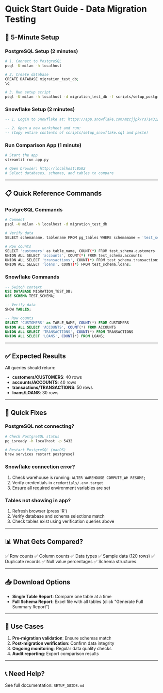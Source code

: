 # Quick Start Guide - Data Migration Testing

## 🚀 5-Minute Setup

### PostgreSQL Setup (2 minutes)
```bash
# 1. Connect to PostgreSQL
psql -U milan -h localhost

# 2. Create database
CREATE DATABASE migration_test_db;
\q

# 3. Run setup script
psql -U milan -h localhost -d migration_test_db -f scripts/setup_postgresql.sql
```

### Snowflake Setup (2 minutes)
```sql
-- 1. Login to Snowflake at: https://app.snowflake.com/mzcjjpk/rs71431/

-- 2. Open a new worksheet and run:
-- (Copy entire contents of scripts/setup_snowflake.sql and paste)
```

### Run Comparison App (1 minute)
```bash
# Start the app
streamlit run app.py

# Open browser: http://localhost:8502
# Select databases, schemas, and tables to compare
```

---

## 📋 Quick Reference Commands

### PostgreSQL Commands
```bash
# Connect
psql -U milan -h localhost -d migration_test_db

# Verify data
SELECT schemaname, tablename FROM pg_tables WHERE schemaname = 'test_schema';

# Row counts
SELECT 'customers' as table_name, COUNT(*) FROM test_schema.customers
UNION ALL SELECT 'accounts', COUNT(*) FROM test_schema.accounts
UNION ALL SELECT 'transactions', COUNT(*) FROM test_schema.transactions
UNION ALL SELECT 'loans', COUNT(*) FROM test_schema.loans;
```

### Snowflake Commands
```sql
-- Switch context
USE DATABASE MIGRATION_TEST_DB;
USE SCHEMA TEST_SCHEMA;

-- Verify data
SHOW TABLES;

-- Row counts
SELECT 'CUSTOMERS' as TABLE_NAME, COUNT(*) FROM CUSTOMERS
UNION ALL SELECT 'ACCOUNTS', COUNT(*) FROM ACCOUNTS
UNION ALL SELECT 'TRANSACTIONS', COUNT(*) FROM TRANSACTIONS
UNION ALL SELECT 'LOANS', COUNT(*) FROM LOANS;
```

---

## ✅ Expected Results

All queries should return:
- **customers/CUSTOMERS**: 40 rows
- **accounts/ACCOUNTS**: 40 rows
- **transactions/TRANSACTIONS**: 50 rows
- **loans/LOANS**: 30 rows

---

## 🔧 Quick Fixes

### PostgreSQL not connecting?
```bash
# Check PostgreSQL status
pg_isready -h localhost -p 5432

# Restart PostgreSQL (macOS)
brew services restart postgresql
```

### Snowflake connection error?
1. Check warehouse is running: `ALTER WAREHOUSE COMPUTE_WH RESUME;`
2. Verify credentials in `credentials/.env.target`
3. Ensure all required environment variables are set

### Tables not showing in app?
1. Refresh browser (press 'R')
2. Verify database and schema selections match
3. Check tables exist using verification queries above

---

## 📊 What Gets Compared?

✅ Row counts
✅ Column counts
✅ Data types
✅ Sample data (120 rows)
✅ Duplicate records
✅ Null value percentages
✅ Schema structures

---

## 📥 Download Options

- **Single Table Report**: Compare one table at a time
- **Full Schema Report**: Excel file with all tables (click "Generate Full Summary Report")

---

## 🎯 Use Cases

1. **Pre-migration validation**: Ensure schemas match
2. **Post-migration verification**: Confirm data integrity
3. **Ongoing monitoring**: Regular data quality checks
4. **Audit reporting**: Export comparison results

---

## 📞 Need Help?

See full documentation: `SETUP_GUIDE.md`
